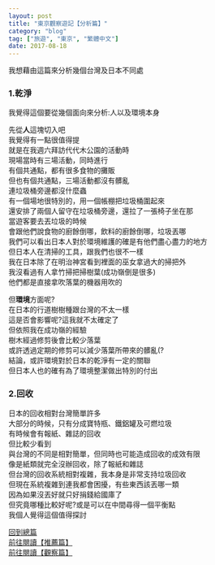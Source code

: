 ```yaml
---
layout: post
title: "東京觀察遊記【分析篇】"
category: "blog"
tag: ["旅遊", "東京", "繁體中文"]
date: 2017-08-18
---
```

我想藉由這篇來分析幾個台灣及日本不同處<br>

<h3>1.乾淨</h3>
我覺得這個要從幾個面向來分析:人以及環境本身<br>

先從<b>人</b>這塊切入吧<br>
我覺得有一點很值得提<br>
就是在我週六拜訪代代木公園的活動時<br>
現場當時有三場活動，同時進行<br>
有個共通點，都有很多食物的攤販<br>
但也有個共通點，三場活動都沒有髒亂<br>
連垃圾桶旁邊都沒什麼蟲<br>
有一個場地很特別的，用一個帳棚把垃圾桶圍起來<br>
還安排了兩個人留守在垃圾桶旁邊，還拉了一張椅子坐在那<br>
當遊客要去丟垃圾的時候<br>
會跟他們說食物的廚餘倒哪，飲料的廚餘倒哪，垃圾丟哪<br>
我們可以看出日本人對於環境維護的確是有他們盡心盡力的地方<br>
但日本人在清掃的工具，跟我們也很不一樣<br>
我在日本除了在明治神宮看到裡面的巫女拿過大的掃把外<br>
我沒看過有人拿竹掃把掃樹葉(成功嶺倒是很多)<br>
他們都是直接拿吹落葉的機器用吹的<br>

但<b>環境</b>方面呢?<br>
在日本的行道樹樹種跟台灣的不太一樣<br>
這是否會影響呢?這我就不太確定了<br>
但依照我在成功嶺的經驗<br>
樹木經過修剪後會比較少落葉<br>
或許透過定期的修剪可以減少落葉所帶來的髒亂(?<br>
結論，或許環境對於日本的乾淨有一定的關聯<br>
但日本人也的確有為了環境整潔做出特別的付出<br>

<h3>2.回收</h3>
日本的回收相對台灣簡單許多<br>
大部分的時候，只有分成寶特瓶、鐵鋁罐及可燃垃圾<br>
有時候會有報紙、雜誌的回收<br>
但比較少看到<br>
與台灣的不同是相對簡單，但同時也可能造成回收的成效有限<br>
像是紙類就完全沒辦回收，除了報紙和雜誌<br>
但台灣的回收系統相對複雜，我本身是非常支持垃圾回收<br>
但現在系統複雜到連我都會困擾，有些東西該丟哪一類<br>
因為如果沒丟好就只好捐錢給國庫了<br>
但究竟哪種比較好呢?或是可以在中間尋得一個平衡點<br>
我個人覺得這個值得探討<br>


<a href="https://rogerloh0.github.io/blog/2017/08/18/tokyo-trip/">回到總篇</a><br>
<a href="https://rogerloh0.github.io/blog/2017/08/18/tokyo-trip-recommend/">前往閱讀【推薦篇】</a><br>
<a href="https://rogerloh0.github.io/blog/2017/08/18/tokyo-trip-observation/">前往閱讀【觀察篇】</a><br>